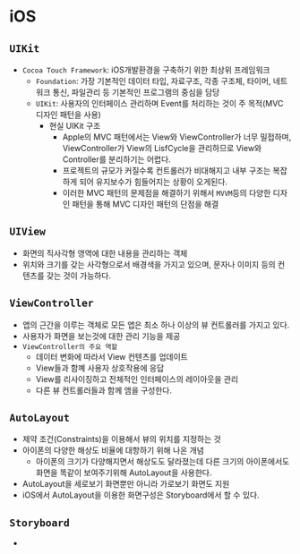 # iOS
## `UIKit`
* `Cocoa Touch Framework`: iOS개발환경을 구축하기 위한 최상위 프레임워크   
  * `Foundation`: 가장 기본적인 데이터 타입, 자료구조, 각종 구조체, 타이머, 네트워크 통신, 파일관리 등 기본적인 프로그램의 중심을 담당   
  * `UIKit`: 사용자의 인터페이스 관리하며 Event를 처리하는 것이 주 목적(MVC 디자인 패턴을 사용)
    * 현실 UIKit 구조   
      * Apple의 MVC 패턴에서는 View와 ViewController가 너무 밀접하며, ViewController가 View의 LisfCycle을 관리하므로 View와 Controller를 분리하기는 어렵다.   
      * 프로젝트의 규모가 커질수록 컨트롤러가 비대해지고 내부 구조는 복잡하게 되어 유지보수가 힘들어지는 상황이 오게된다.   
      * 이러한 MVC 패턴의 문제점을 해결하기 위해서 `MVVM`등의 다양한 디자인 패턴을 통해 MVC 디자인 패턴의 단점을 해결   

## `UIView`
* 화면의 직사각형 영역에 대한 내용을 관리하는 객체
* 위치와 크기를 갖는 사각형으로서 배경색을 가지고 있으며, 문자나 이미지 등의 컨텐츠를 갖는 것이 가능하다.

## `ViewController`
* 앱의 근간을 이루는 객체로 모든 앱은 최소 하나 이상의 뷰 컨트롤러를 가지고 있다.
* 사용자가 화면을 보는것에 대한 관리 기능을 제공
* `ViewController의 주요 역할`
  * 데이터 변화에 따라서 View 컨텐츠를 업데이트
  * View들과 함꼐 사용자 상호작용에 응답
  * View를 리사이징하고 전체적인 인터페이스의 레이아웃을 관리
  * 다른 뷰 컨트롤러들과 함께 앰을 구성한다.

## `AutoLayout`
* 제약 조건(Constraints)을 이용해서 뷰의 위치를 지정하는 것
* 아이폰의 다양한 해상도 비율에 대항하기 위해 나온 개념
  * 아이폰의 크기가 다양해지면서 해상도도 달라졌는데 다른 크기의 아이폰에서도 화면을 똑같이 보여주기위해 AutoLayout을 사용한다.
* AutoLayout을 세로보기 화면뿐만 아니라 가로보기 화면도 지원
* iOS에서 AutoLayout을 이용한 화면구성은 Storyboard에서 할 수 있다.

## `Storyboard`
* 


